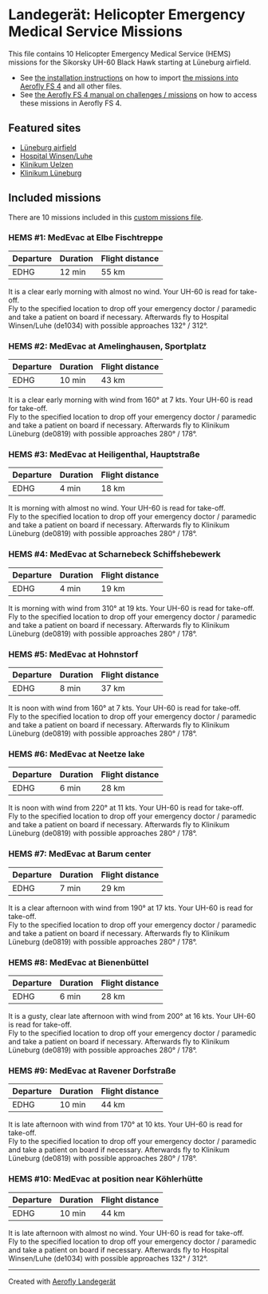 # Landegerät: Helicopter Emergency Medical Service Missions

This file contains 10 Helicopter Emergency Medical Service (HEMS) missions for the Sikorsky UH-60 Black Hawk starting at Lüneburg airfield.

- See [the installation instructions](https://fboes.github.io/aerofly-missions/docs/generic-installation.html) on how to import [the missions into Aerofly FS 4](missions/custom_missions_user.tmc) and all other files.
- See [the Aerofly FS 4 manual on challenges / missions](https://www.aerofly.com/tutorials/missions/) on how to access these missions in Aerofly FS 4.

## Featured sites

- [Lüneburg airfield](https://aip.dfs.de/BasicVFR/2024NOV14/pages/E0E85B4C1707CBD69A599402F931EF2B.html)
- [Hospital Winsen/Luhe](https://aip.dfs.de/BasicVFR/2024NOV14/pages/96CBC2C4BD976E059BA38B44DC6608E0.html)
- [Klinikum Uelzen](https://aip.dfs.de/BasicVFR/2024NOV14/pages/B9542FE4F8FF7580CADA1873E385C223.html)
- [Klinikum Lüneburg](https://aip.dfs.de/BasicVFR/2024NOV14/pages/40ff7f1f0a9d83ba77a680996b897ed3.html)

## Included missions

There are 10 missions included in this [custom missions file](missions/custom_missions_user.tmc).

### HEMS #1: MedEvac at Elbe Fischtreppe

| Departure | Duration | Flight distance |
| --------- | -------- | --------------- |
| EDHG      | 12 min   | 55 km           |

It is a clear early morning with almost no wind. Your UH-60 is read for take-off.  
Fly to the specified location to drop off your emergency doctor / paramedic and take a patient on board if necessary. Afterwards fly to Hospital Winsen/Luhe (de1034) with possible approaches 132° / 312°.

### HEMS #2: MedEvac at Amelinghausen, Sportplatz

| Departure | Duration | Flight distance |
| --------- | -------- | --------------- |
| EDHG      | 10 min   | 43 km           |

It is a clear early morning with wind from 160° at 7 kts. Your UH-60 is read for take-off.  
Fly to the specified location to drop off your emergency doctor / paramedic and take a patient on board if necessary. Afterwards fly to Klinikum Lüneburg (de0819) with possible approaches 280° / 178°.

### HEMS #3: MedEvac at Heiligenthal, Hauptstraße

| Departure | Duration | Flight distance |
| --------- | -------- | --------------- |
| EDHG      | 4 min    | 18 km           |

It is morning with almost no wind. Your UH-60 is read for take-off.  
Fly to the specified location to drop off your emergency doctor / paramedic and take a patient on board if necessary. Afterwards fly to Klinikum Lüneburg (de0819) with possible approaches 280° / 178°.

### HEMS #4: MedEvac at Scharnebeck Schiffshebewerk

| Departure | Duration | Flight distance |
| --------- | -------- | --------------- |
| EDHG      | 4 min    | 19 km           |

It is morning with wind from 310° at 19 kts. Your UH-60 is read for take-off.  
Fly to the specified location to drop off your emergency doctor / paramedic and take a patient on board if necessary. Afterwards fly to Klinikum Lüneburg (de0819) with possible approaches 280° / 178°.

### HEMS #5: MedEvac at Hohnstorf

| Departure | Duration | Flight distance |
| --------- | -------- | --------------- |
| EDHG      | 8 min    | 37 km           |

It is noon with wind from 160° at 7 kts. Your UH-60 is read for take-off.  
Fly to the specified location to drop off your emergency doctor / paramedic and take a patient on board if necessary. Afterwards fly to Klinikum Lüneburg (de0819) with possible approaches 280° / 178°.

### HEMS #6: MedEvac at Neetze lake

| Departure | Duration | Flight distance |
| --------- | -------- | --------------- |
| EDHG      | 6 min    | 28 km           |

It is noon with wind from 220° at 11 kts. Your UH-60 is read for take-off.  
Fly to the specified location to drop off your emergency doctor / paramedic and take a patient on board if necessary. Afterwards fly to Klinikum Lüneburg (de0819) with possible approaches 280° / 178°.

### HEMS #7: MedEvac at Barum center

| Departure | Duration | Flight distance |
| --------- | -------- | --------------- |
| EDHG      | 7 min    | 29 km           |

It is a clear afternoon with wind from 190° at 17 kts. Your UH-60 is read for take-off.  
Fly to the specified location to drop off your emergency doctor / paramedic and take a patient on board if necessary. Afterwards fly to Klinikum Lüneburg (de0819) with possible approaches 280° / 178°.

### HEMS #8: MedEvac at Bienenbüttel

| Departure | Duration | Flight distance |
| --------- | -------- | --------------- |
| EDHG      | 6 min    | 28 km           |

It is a gusty, clear late afternoon with wind from 200° at 16 kts. Your UH-60 is read for take-off.  
Fly to the specified location to drop off your emergency doctor / paramedic and take a patient on board if necessary. Afterwards fly to Klinikum Lüneburg (de0819) with possible approaches 280° / 178°.

### HEMS #9: MedEvac at Ravener Dorfstraße

| Departure | Duration | Flight distance |
| --------- | -------- | --------------- |
| EDHG      | 10 min   | 44 km           |

It is late afternoon with wind from 170° at 10 kts. Your UH-60 is read for take-off.  
Fly to the specified location to drop off your emergency doctor / paramedic and take a patient on board if necessary. Afterwards fly to Klinikum Lüneburg (de0819) with possible approaches 280° / 178°.

### HEMS #10: MedEvac at position near Köhlerhütte

| Departure | Duration | Flight distance |
| --------- | -------- | --------------- |
| EDHG      | 10 min   | 44 km           |

It is late afternoon with almost no wind. Your UH-60 is read for take-off.  
Fly to the specified location to drop off your emergency doctor / paramedic and take a patient on board if necessary. Afterwards fly to Hospital Winsen/Luhe (de1034) with possible approaches 132° / 312°.

---

Created with [Aerofly Landegerät](https://github.com/fboes/aerofly-patterns)
